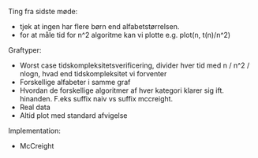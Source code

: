
Ting fra sidste møde:
* tjek at ingen har flere børn end alfabetstørrelsen.
* for at måle tid for n^2 algoritme kan vi plotte e.g. plot(n, t(n)/n^2)


Graftyper:
* Worst case tidskompleksitetsverificering, divider hver tid med n / n^2 / nlogn, hvad end tidskompleksitet vi forventer
* Forskellige alfabeter i samme graf
* Hvordan de forskellige algoritmer af hver kategori klarer sig ift. hinanden. F.eks suffix naiv vs suffix mccreight.
* Real data
* Altid plot med standard afvigelse


Implementation:
* McCreight